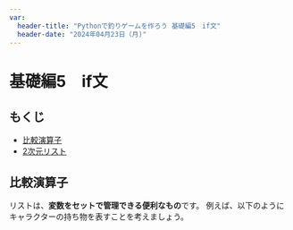 ```yaml
---
var:
  header-title: "Pythonで釣りゲームを作ろう 基礎編5　if文"
  header-date: "2024年04月23日（月)"
---
```


# 基礎編5　if文 

## もくじ

-  [比較演算子](basic05.html#比較演算子) 
-  [2次元リスト](basic05.html#2次元リスト) 

## 比較演算子



リストは、**変数をセットで管理できる便利なもの**です。
例えば、以下のようにキャラクターの持ち物を表すことを考えましょう。